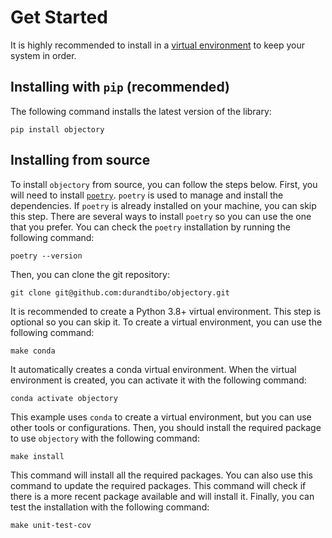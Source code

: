 # Get Started

It is highly recommended to install in
a [virtual environment](https://packaging.python.org/guides/installing-using-pip-and-virtual-environments/)
to keep your system in order.

## Installing with `pip` (recommended)

The following command installs the latest version of the library:

```shell
pip install objectory
```


## Installing from source

To install `objectory` from source, you can follow the steps below. First, you will need to
install [`poetry`](https://python-poetry.org/docs/master/). `poetry` is used to manage and install
the dependencies.
If `poetry` is already installed on your machine, you can skip this step. There are several ways to
install `poetry` so you can use the one that you prefer. You can check the `poetry` installation by
running the following command:

```shell
poetry --version
```

Then, you can clone the git repository:

```shell
git clone git@github.com:durandtibo/objectory.git
```

It is recommended to create a Python 3.8+ virtual environment. This step is optional so you
can skip it. To create a virtual environment, you can use the following command:

```shell
make conda
```

It automatically creates a conda virtual environment. When the virtual environment is created, you
can activate it with the following command:

```shell
conda activate objectory
```

This example uses `conda` to create a virtual environment, but you can use other tools or
configurations. Then, you should install the required package to use `objectory` with the following
command:

```shell
make install
```

This command will install all the required packages. You can also use this command to update the
required packages. This command will check if there is a more recent package available and will
install it. Finally, you can test the installation with the following command:

```shell
make unit-test-cov
```
